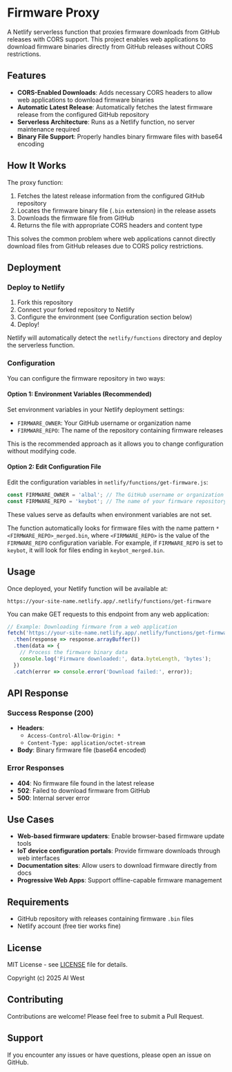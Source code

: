 # Firmware Proxy

A Netlify serverless function that proxies firmware downloads from GitHub releases with CORS support. This project enables web applications to download firmware binaries directly from GitHub releases without CORS restrictions.

## Features

- **CORS-Enabled Downloads**: Adds necessary CORS headers to allow web applications to download firmware binaries
- **Automatic Latest Release**: Automatically fetches the latest firmware release from the configured GitHub repository
- **Serverless Architecture**: Runs as a Netlify function, no server maintenance required
- **Binary File Support**: Properly handles binary firmware files with base64 encoding

## How It Works

The proxy function:
1. Fetches the latest release information from the configured GitHub repository
2. Locates the firmware binary file (`.bin` extension) in the release assets
3. Downloads the firmware file from GitHub
4. Returns the file with appropriate CORS headers and content type

This solves the common problem where web applications cannot directly download files from GitHub releases due to CORS policy restrictions.

## Deployment

### Deploy to Netlify

1. Fork this repository
2. Connect your forked repository to Netlify
3. Configure the environment (see Configuration section below)
4. Deploy!

Netlify will automatically detect the `netlify/functions` directory and deploy the serverless function.

### Configuration

You can configure the firmware repository in two ways:

#### Option 1: Environment Variables (Recommended)

Set environment variables in your Netlify deployment settings:
- `FIRMWARE_OWNER`: Your GitHub username or organization name
- `FIRMWARE_REPO`: The name of the repository containing firmware releases

This is the recommended approach as it allows you to change configuration without modifying code.

#### Option 2: Edit Configuration File

Edit the configuration variables in `netlify/functions/get-firmware.js`:

```javascript
const FIRMWARE_OWNER = 'albal'; // The GitHub username or organization
const FIRMWARE_REPO = 'keybot'; // The name of your firmware repository
```

These values serve as defaults when environment variables are not set.

The function automatically looks for firmware files with the name pattern `*<FIRMWARE_REPO>_merged.bin`, where `<FIRMWARE_REPO>` is the value of the `FIRMWARE_REPO` configuration variable. For example, if `FIRMWARE_REPO` is set to `keybot`, it will look for files ending in `keybot_merged.bin`.

## Usage

Once deployed, your Netlify function will be available at:

```
https://your-site-name.netlify.app/.netlify/functions/get-firmware
```

You can make GET requests to this endpoint from any web application:

```javascript
// Example: Downloading firmware from a web application
fetch('https://your-site-name.netlify.app/.netlify/functions/get-firmware')
  .then(response => response.arrayBuffer())
  .then(data => {
    // Process the firmware binary data
    console.log('Firmware downloaded:', data.byteLength, 'bytes');
  })
  .catch(error => console.error('Download failed:', error));
```

## API Response

### Success Response (200)

- **Headers**:
  - `Access-Control-Allow-Origin: *`
  - `Content-Type: application/octet-stream`
- **Body**: Binary firmware file (base64 encoded)

### Error Responses

- **404**: No firmware file found in the latest release
- **502**: Failed to download firmware from GitHub
- **500**: Internal server error

## Use Cases

- **Web-based firmware updaters**: Enable browser-based firmware update tools
- **IoT device configuration portals**: Provide firmware downloads through web interfaces
- **Documentation sites**: Allow users to download firmware directly from docs
- **Progressive Web Apps**: Support offline-capable firmware management

## Requirements

- GitHub repository with releases containing firmware `.bin` files
- Netlify account (free tier works fine)

## License

MIT License - see [LICENSE](LICENSE) file for details.

Copyright (c) 2025 Al West

## Contributing

Contributions are welcome! Please feel free to submit a Pull Request.

## Support

If you encounter any issues or have questions, please open an issue on GitHub.
